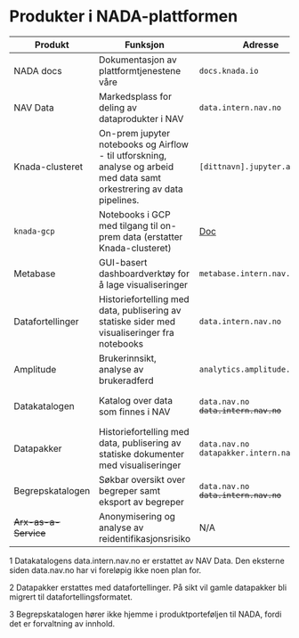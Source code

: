 # Produkter i NADA-plattformen

|Produkt|Funksjon|Adresse|Status|
|---|---|---|---|
|NADA docs|Dokumentasjon av plattformtjenestene våre|`docs.knada.io`|Allment tilgjengelig (AT)|
|NAV Data|Markedsplass for deling av dataprodukter i NAV|`data.intern.nav.no`|Allment tilgjengelig (AT)|
|Knada-clusteret|On-prem jupyter notebooks og Airflow - til utforskning, analyse og arbeid med data samt orkestrering av data pipelines.|`[dittnavn].jupyter.adeo.no`|Under avvikling|
|`knada-gcp`|Notebooks i GCP med tilgang til on-prem data (erstatter Knada-clusteret)|[Doc](https://docs.knada.io/prosessere-data/notebooks#server-med-tilgang-til-on-prem)|Allment tilgjengelig (AT)|
|Metabase|GUI-basert dashboardverktøy for å lage visualiseringer|`metabase.intern.nav.no`|Allment tilgjengelig (AT)|
|Datafortellinger|Historiefortelling med data, publisering av statiske sider med visualiseringer fra notebooks|`data.intern.nav.no`|Allment tilgjengelig (AT)|
|Amplitude|Brukerinnsikt, analyse av brukeradferd|`analytics.amplitude.com/nav`|Allment tilgjengelig (AT)|
|Datakatalogen|Katalog over data som finnes i NAV|`data.nav.no` <br/> <code><del>data.intern.nav.no</del></code>|Under avvikling (1)|
|Datapakker|Historiefortelling med data, publisering av statiske dokumenter med visualiseringer|`data.nav.no` <br/> `datapakker.intern.nav.no`|Under avvikling (2)|
|Begrepskatalogen|Søkbar oversikt over begreper samt eksport av begreper|`data.nav.no` <br/> <code><del>data.intern.nav.no</del></code>| Uavklart (3)|
|~~Arx-as-a-Service~~|Anonymisering og analyse av reidentifikasjonsrisiko|N/A|Avviklet|

1 Datakatalogens data.intern.nav.no er erstattet av NAV Data. Den eksterne siden data.nav.no har vi foreløpig ikke noen plan for.

2 Datapakker erstattes med datafortellinger. På sikt vil gamle datapakker bli migrert til datafortellingsformatet.

3 Begrepskatalogen hører ikke hjemme i produktporteføljen til NADA, fordi det er forvaltning av innhold.
